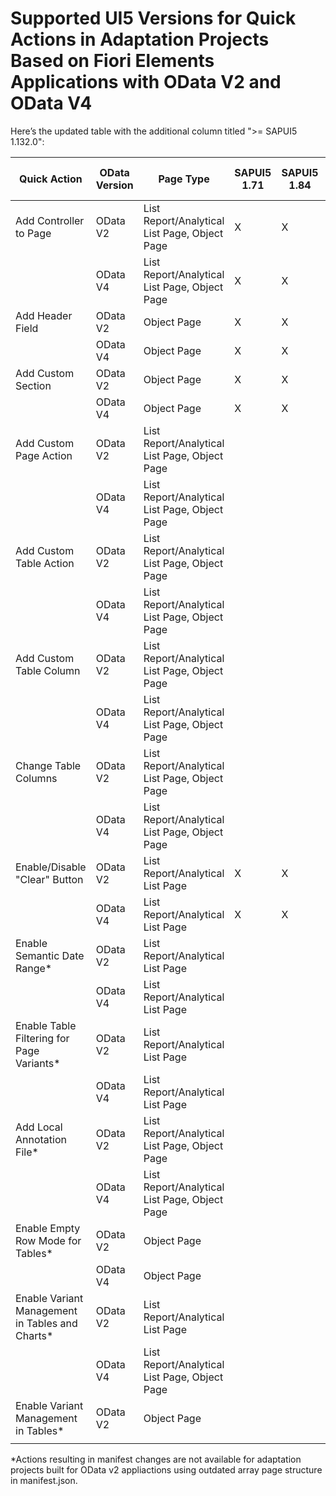 # Supported UI5 Versions for Quick Actions in Adaptation Projects Based on Fiori Elements Applications with OData V2 and OData V4



Here’s the updated table with the additional column titled ">= SAPUI5 1.132.0":

| Quick Action                             | OData Version | Page Type                                    | SAPUI5 1.71 | SAPUI5 1.84 | SAPUI5 1.96 | SAPUI5 1.108 | SAPUI5 1.120 | SAPUI5 1.24 | SAPUI5 1.27 | SAPUI5 1.130 | SAPUI5 1.131 | >= SAPUI5 1.132.0 |
| ---------------------------------------- | ------------- | --------------------------------------- | ----------- | ----------- | ----------- | ------------ | ------------ | ----------- | ----------- | ------------ | ------------ | ---------------- |
| Add Controller to Page                   | OData V2      | List Report/Analytical List Page, Object Page | X           | X           | X           | X            | X            | X           | X           | X            | X            | X                |
|                                          | OData V4      | List Report/Analytical List Page, Object Page | X           | X           | X           | X            | X            | X           | X           | X            | X            | X                |
| Add Header Field                         | OData V2      | Object Page                                 | X           | X           | X           | X            | X            | X           | X           | X            | X            | X                |
|                                          | OData V4      | Object Page                                 | X           | X           | X           | X            | X            | X           | X           | X            | X            | X                |
| Add Custom Section                       | OData V2      | Object Page                                 | X           | X           | X           | X            | X            | X           | X           | X            | X            | X                |
|                                          | OData V4      | Object Page                                 | X           | X           | X           | X            | X            | X           | X           | X            | X            | X                |
| Add Custom Page Action                   | OData V2      | List Report/Analytical List Page, Object Page |             |             |             |              |              |             |             | X            | X            | X                |
|                                          | OData V4      | List Report/Analytical List Page, Object Page |             |             |             |              |              |             |             | X            | X            | X                |
| Add Custom Table Action                  | OData V2      | List Report/Analytical List Page, Object Page |             |             | X           | X            | X            | X           | X           | X            | X            | X                |
|                                          | OData V4      | List Report/Analytical List Page, Object Page |             |             | X           | X            | X            | X           | X           | X            | X            | X                |
| Add Custom Table Column                  | OData V2      | List Report/Analytical List Page, Object Page |             |             | X           | X            | X            | X           | X           | X            | X            | X                |
|                                          | OData V4      | List Report/Analytical List Page, Object Page |             |             | X           | X            | X            | X           | X           | X            | X            | X                |
| Change Table Columns                     | OData V2      | List Report/Analytical List Page, Object Page |             |             | X           | X            | X            | X           | X           | X            | X            | X                |
|                                          | OData V4      | List Report/Analytical List Page, Object Page |             |             | X           | X            | X            | X           | X           | X            | X            | X                |
| Enable/Disable "Clear" Button            | OData V2      | List Report/Analytical List Page        | X           | X           | X           | X            | X            | X           | X           | X            | X            | X                |
|                                          | OData V4      | List Report/Analytical List Page        | X           | X           | X           | X            | X            | X           | X           | X            | X            | X                |
| Enable Semantic Date Range*              | OData V2      | List Report/Analytical List Page        |             |             | X           | X            | X            |             |             | X            | X            | X                |
|                                          | OData V4      | List Report/Analytical List Page        |             |             |             |              |              |             |             | X            | X            | X                |
| Enable Table Filtering for Page Variants*| OData V2      | List Report/Analytical List Page        |             |             | X           | X            | X            |             |             | X            | X            | X                |
|                                          | OData V4      | List Report/Analytical List Page        |             |             |             |              |              |             |             |              | X            | X                |
| Add Local Annotation File*                 | OData V2      | List Report/Analytical List Page, Object Page |             |             |             |              |              |             |             |              |              | X                |
|                                          | OData V4      | List Report/Analytical List Page, Object Page |             |             |             |              |              |             |             |              |              | X                |
| Enable Empty Row Mode for Tables*        | OData V2      | Object Page                                 |             |             |             |              |              |             |             | X            | X            | X                |
|                                          | OData V4      | Object Page                                 |             |             |             |              |              |             |             |              | X            | X                |
| Enable Variant Management in Tables and Charts* | OData V2 | List Report/Analytical List Page              |             |             | X           | X            | X            |             |             | X            | X            | X                |
|                                          | OData V4      | List Report/Analytical List Page, Object Page |             |             |             |              |              |             |             |              | X            | X                |
| Enable Variant Management in Tables* | OData V2 | Object Page                                 |             |             | X           | X            | X            |             |             | X            | X            | X                |
|                                          |

*Actions resulting in manifest changes are not available for adaptation projects built for OData v2 appliactions using outdated array page structure in manifest.json.

